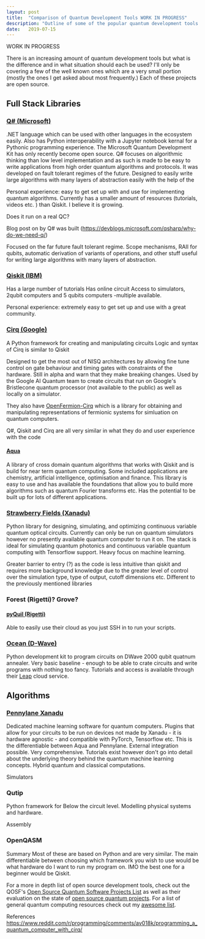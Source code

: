 ```yaml
---
layout: post
title:  "Comparison of Quantum Development Tools WORK IN PROGRESS"
description: "Outline of some of the popular quantum development tools and when you should be using them."
date:   2019-07-15
---
```


WORK IN PROGRESS

There is an increasing amount of quantum development tools but what is the difference and in what situation should each be used? I'll only be covering a few of the well known ones which are a very small portion (mostly the ones I get asked about most frequently.) Each of these projects are open source.

## Full Stack Libraries

### [Q# (Microsoft)](https://github.com/microsoft/Quantum)
.NET language which can be used with other languages in the ecosystem easily. Also has Python interoperability with a Jupyter notebook kernal for a Pythonic programming experience. The Microsoft Quantum Development Kit has only recently become open source. Q# focuses on algorithmic thinking than low level implementation and as such is made to be easy to write applications from high order quantum algorithms and protocols. It was developed on fault tolerant regimes of the future. Designed to easily write large algorithms with many layers of abstraction easily with the help of the 

Personal experience: easy to get set up with and use for implementing quantum algorithms. Currently has a smaller amount of resources (tutorials, videos etc. ) than Qiskit. I believe it is growing. 

Does it run on a real QC?


Blog post on by Q# was built (https://devblogs.microsoft.com/qsharp/why-do-we-need-q/)

Focused on the far future fault tolerant regime. Scope mechanisms, RAII for qubits, automatic derivation of variants of operations, and other stuff useful for writing large algorithms with many layers of abstraction.


### [Qiskit (IBM)](https://github.com/qiskit)
Has a large number of tutorials 
Has online circuit
Access to simulators, 2qubit computers and 5 qubits computers -multiple available. 

Personal experience: extremely easy to get set up and use with a great community.

### [Cirq (Google)](https://github.com/quantumlib/Cirq)
A Python framework for creating and manipulating circuits
Logic and syntax of  Cirq is similar to Qiskit 

Designed to get the most out of NISQ architectures by allowing fine tune control on gate behaviour and timing gates with constraints of the hardware.
Still in alpha and warn that they make breaking changes. Used by the Google AI Quantum team to create circuits that run on Google's Bristlecone quantum processor (not available to the public) as well as locally on a simulator.

They also have [OpenFermion-Cirq](https://github.com/quantumlib/OpenFermion-Cirq) which is a library for obtaining and manipulating representations of fermionic systems for simluation on quantum computers.

Q#, Qiskit and Cirq are all very similar in what they do and user experience with the code

#### [Aqua](https://github.com/Qiskit/qiskit-aqua)
A library of cross domain quantum algorithms that works with Qiskit and is build for near term quantum computing. Some included applications are chemistry, artificial intelligence, optimisation and finance. This library is easy to use and has available the foundations that allow you to build more algorithms such as quantum Fourier transforms etc. Has the potential to be built up for lots of different applications.

### [Strawberry Fields (Xanadu)](https://github.com/XanaduAI/strawberryfields)
Python library for designing, simulating, and optimizing continuous variable quantum optical circuits. Currently can only be run on quantum simulators however no presently available quantum computer to run it on. The stack is ideal for simulating quantum photonics and continuous variable quantum computing with Tensorflow support. Heavy focus on machine learning.

Greater barrier to entry (?) as the code is less intuitive than qiskit and requires more background knowledge due to the greater level of control over the simulation type, type of output, cutoff dimensions etc. Different to the previously mentioned libraries

### Forest (Rigetti)? Grove?

#### [pyQuil (Rigetti)](https://github.com/rigetti/pyquil)
Able to easily use their cloud as you just SSH in to run your scripts.


### [Ocean (D-Wave)](https://github.com/dwavesystems/dwave-ocean-sdk)
Python development kit to program circuits on DWave 2000 qubit quatnum annealer. Very basic baseline - enough to be able to crate circuits and write programs with nothing too fancy. Tutorials and access is available through their [Leap](https://www.dwavesys.com/take-leap) cloud service.

## Algorithms
### [Pennylane Xanadu](https://github.com/XanaduAI/pennylane)
Dedicated machine learning software for quantum computers. Plugins that allow for your circuits to be run on devices not made by Xanadu - it is hardware agnostic - and compatible with PyTorch, Tensorflow etc. This is the differentiable between Aqua and Pennylane. External integration possible. Very comprehensive. Tutorials exist however don't go into detail about the underlying theory behind the quantum machine learning concepts. Hybrid quantum and classical computations.


Simulators

### Qutip
Python framework for 
Below the circuit level. Modelling physical systems and hardware.


Assembly

### OpenQASM



Summary
Most of these are based on Python and are very similar. The main differentiable between choosing which framework you wish to use would be what hardware do I want to run my program on. IMO the best one for a beginner would be Qiskit. 

For a more in depth list of open source development tools, check out the QOSF's [Open Source Quantum Software Projects List](https://github.com/qosf/os_quantum_software) as well as their evaluation on the state of [open source quantum projects](https://qosf.org/evaluation). For a list of general quantum computing resources check out my [awesome list](https://github.com/desireevl/awesome-quantum-computing).


<!-- LOOK AT ACTUAL CODE
MAYBE INCLUDE SOME EXAMPLES TO COMPARE EACH OF THEM -->

<!-- https://quantumcomputing.stackexchange.com/questions/1474/what-programming-languages-are-available-for-quantum-computers -->

<!-- https://en.wikipedia.org/wiki/Quantum_programming -->

<!-- https://medium.com/qiskit/qiskit-and-its-fundamental-elements-bcd7ead80492 -->

References
https://www.reddit.com/r/programming/comments/av018k/programming_a_quantum_computer_with_cirq/